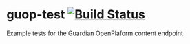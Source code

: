 # guop-test [![Build Status](https://travis-ci.org/michalboo/guop-test.svg?branch=master)](https://travis-ci.org/michalboo/guop-test)

Example tests for the Guardian OpenPlaform content endpoint
